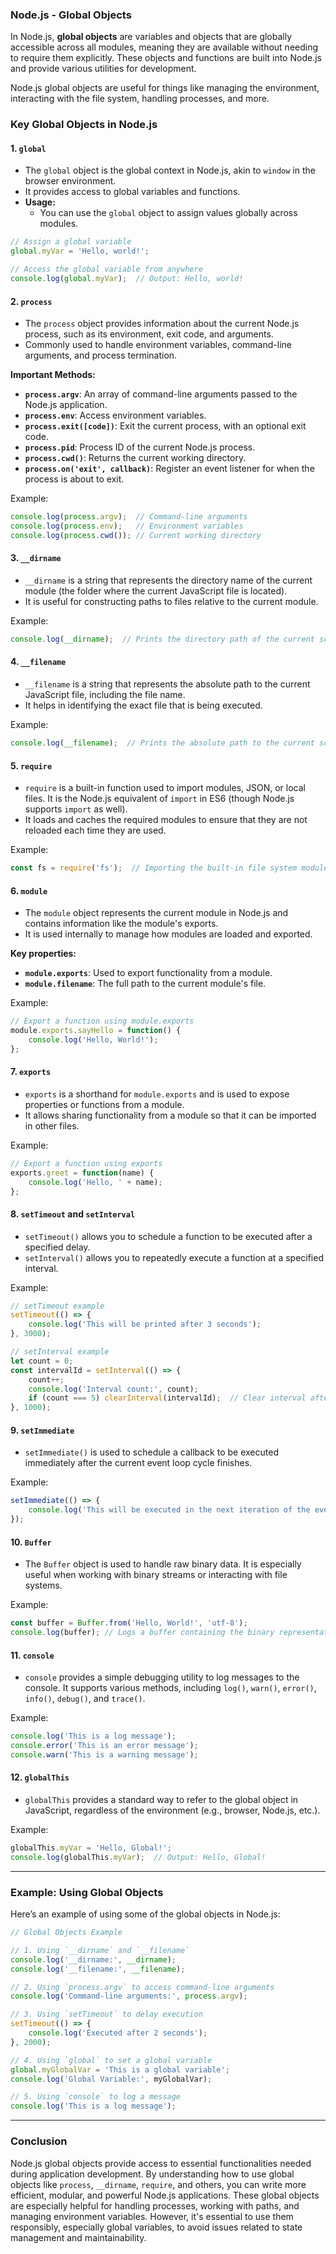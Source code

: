 ### **Node.js - Global Objects**

In Node.js, **global objects** are variables and objects that are globally accessible across all modules, meaning they are available without needing to require them explicitly. These objects and functions are built into Node.js and provide various utilities for development.

Node.js global objects are useful for things like managing the environment, interacting with the file system, handling processes, and more.

### **Key Global Objects in Node.js**

#### 1. **`global`**
   - The `global` object is the global context in Node.js, akin to `window` in the browser environment.
   - It provides access to global variables and functions.
   - **Usage:**
     - You can use the `global` object to assign values globally across modules.

   ```javascript
   // Assign a global variable
   global.myVar = 'Hello, world!';

   // Access the global variable from anywhere
   console.log(global.myVar);  // Output: Hello, world!
   ```

#### 2. **`process`**
   - The `process` object provides information about the current Node.js process, such as its environment, exit code, and arguments.
   - Commonly used to handle environment variables, command-line arguments, and process termination.

   **Important Methods:**
   - **`process.argv`**: An array of command-line arguments passed to the Node.js application.
   - **`process.env`**: Access environment variables.
   - **`process.exit([code])`**: Exit the current process, with an optional exit code.
   - **`process.pid`**: Process ID of the current Node.js process.
   - **`process.cwd()`**: Returns the current working directory.
   - **`process.on('exit', callback)`**: Register an event listener for when the process is about to exit.

   Example:
   ```javascript
   console.log(process.argv);  // Command-line arguments
   console.log(process.env);   // Environment variables
   console.log(process.cwd()); // Current working directory
   ```

#### 3. **`__dirname`**
   - `__dirname` is a string that represents the directory name of the current module (the folder where the current JavaScript file is located).
   - It is useful for constructing paths to files relative to the current module.

   Example:
   ```javascript
   console.log(__dirname);  // Prints the directory path of the current script
   ```

#### 4. **`__filename`**
   - `__filename` is a string that represents the absolute path to the current JavaScript file, including the file name.
   - It helps in identifying the exact file that is being executed.

   Example:
   ```javascript
   console.log(__filename);  // Prints the absolute path to the current script
   ```

#### 5. **`require`**
   - `require` is a built-in function used to import modules, JSON, or local files. It is the Node.js equivalent of `import` in ES6 (though Node.js supports `import` as well).
   - It loads and caches the required modules to ensure that they are not reloaded each time they are used.

   Example:
   ```javascript
   const fs = require('fs');  // Importing the built-in file system module
   ```

#### 6. **`module`**
   - The `module` object represents the current module in Node.js and contains information like the module's exports.
   - It is used internally to manage how modules are loaded and exported.

   **Key properties:**
   - **`module.exports`**: Used to export functionality from a module.
   - **`module.filename`**: The full path to the current module's file.
   
   Example:
   ```javascript
   // Export a function using module.exports
   module.exports.sayHello = function() {
       console.log('Hello, World!');
   };
   ```

#### 7. **`exports`**
   - `exports` is a shorthand for `module.exports` and is used to expose properties or functions from a module.
   - It allows sharing functionality from a module so that it can be imported in other files.

   Example:
   ```javascript
   // Export a function using exports
   exports.greet = function(name) {
       console.log('Hello, ' + name);
   };
   ```

#### 8. **`setTimeout` and `setInterval`**
   - `setTimeout()` allows you to schedule a function to be executed after a specified delay.
   - `setInterval()` allows you to repeatedly execute a function at a specified interval.

   Example:
   ```javascript
   // setTimeout example
   setTimeout(() => {
       console.log('This will be printed after 3 seconds');
   }, 3000);

   // setInterval example
   let count = 0;
   const intervalId = setInterval(() => {
       count++;
       console.log('Interval count:', count);
       if (count === 5) clearInterval(intervalId);  // Clear interval after 5 iterations
   }, 1000);
   ```

#### 9. **`setImmediate`**
   - `setImmediate()` is used to schedule a callback to be executed immediately after the current event loop cycle finishes.

   Example:
   ```javascript
   setImmediate(() => {
       console.log('This will be executed in the next iteration of the event loop');
   });
   ```

#### 10. **`Buffer`**
   - The `Buffer` object is used to handle raw binary data. It is especially useful when working with binary streams or interacting with file systems.

   Example:
   ```javascript
   const buffer = Buffer.from('Hello, World!', 'utf-8');
   console.log(buffer); // Logs a buffer containing the binary representation of the string
   ```

#### 11. **`console`**
   - `console` provides a simple debugging utility to log messages to the console. It supports various methods, including `log()`, `warn()`, `error()`, `info()`, `debug()`, and `trace()`.

   Example:
   ```javascript
   console.log('This is a log message');
   console.error('This is an error message');
   console.warn('This is a warning message');
   ```

#### 12. **`globalThis`**
   - `globalThis` provides a standard way to refer to the global object in JavaScript, regardless of the environment (e.g., browser, Node.js, etc.).

   Example:
   ```javascript
   globalThis.myVar = 'Hello, Global!';
   console.log(globalThis.myVar);  // Output: Hello, Global!
   ```

---

### **Example: Using Global Objects**

Here’s an example of using some of the global objects in Node.js:

```javascript
// Global Objects Example

// 1. Using `__dirname` and `__filename`
console.log('__dirname:', __dirname);
console.log('__filename:', __filename);

// 2. Using `process.argv` to access command-line arguments
console.log('Command-line arguments:', process.argv);

// 3. Using `setTimeout` to delay execution
setTimeout(() => {
    console.log('Executed after 2 seconds');
}, 2000);

// 4. Using `global` to set a global variable
global.myGlobalVar = 'This is a global variable';
console.log('Global Variable:', myGlobalVar);

// 5. Using `console` to log a message
console.log('This is a log message');
```

---

### **Conclusion**

Node.js global objects provide access to essential functionalities needed during application development. By understanding how to use global objects like `process`, `__dirname`, `require`, and others, you can write more efficient, modular, and powerful Node.js applications. These global objects are especially helpful for handling processes, working with paths, and managing environment variables. However, it's essential to use them responsibly, especially global variables, to avoid issues related to state management and maintainability.
